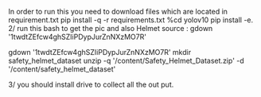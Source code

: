 In order to run this you need to download files which are located in requirement.txt
pip install -q -r requirements.txt
%cd yolov10
pip install -e.
2/ run this bash to get the pic and also Helmet source :
gdown '1twdtZEfcw4ghSZIiPDypJurZnNXzMO7R'

gdown '1twdtZEfcw4ghSZIiPDypJurZnNXzMO7R'
mkdir safety_helmet_dataset
unzip -q '/content/Safety_Helmet_Dataset.zip' -d '/content/safety_helmet_dataset'

3/ you should install drive to collect all the out put.
